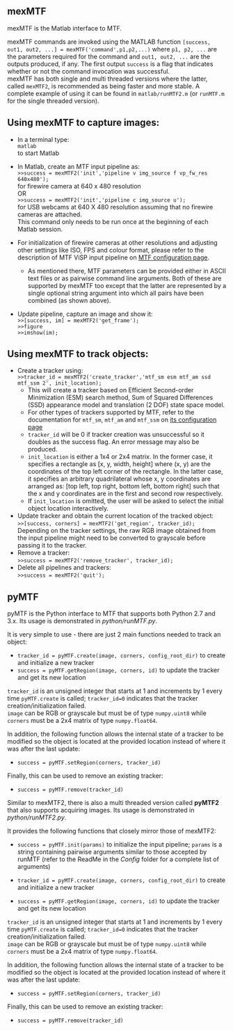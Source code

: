 mexMTF
------

mexMTF is the Matlab interface to MTF.

mexMTF commands are invoked using the MATLAB function `[success, out1,
out2, ...] = mexMTF('command',p1,p2,...)` where `p1, p2, ...` are the
parameters required for the command and `out1, out2, ...` are the outputs
produced, if any. The first output `success` is a flag that indicates
whether or not the command invocation was successful. \
 mexMTF has both single and multi threaded versions where the latter,
called `mexMTF2`, is recommended as being faster and more stable. A
complete example of using it can be found in
`matlab/runMTF2.m` (or `runMTF.m` for the single threaded version).

Using mexMTF to capture images:
-------------------------------

-   In a terminal type:\
     `matlab`\
     to start Matlab
-   In Matlab, create an MTF input pipeline as: \
     `>>success = mexMTF2('init','pipeline v img_source f vp_fw_res
    640x480');` \
     for firewire camera at 640 x 480 resolution \
     OR\
     `>>success = mexMTF2('init','pipeline c img_source u');` \
     for USB webcams at 640 X 480 resolution assuming that no firewire
    cameras are attached.<br>
	This command only needs to be run once at the beginning of each Matlab session.

-   For initialization of firewire cameras at other resolutions and
    adjusting other settings like ISO, FPS and colour format, please
    refer to the description of MTF ViSP input pipeline on [MTF
    configuration
    page](http://webdocs.cs.ualberta.ca/~vis/mtf/params.html).
    -   As mentioned there, MTF parameters can be provided either in
        ASCII text files or as pairwise command line arguments. Both of
        these are supported by mexMTF too except that the latter are
        represented by a single optional string argument into which all
        pairs have been combined (as shown above).
-   Update pipeline, capture an image and show it: \
     `>>[success, im] = mexMTF2('get_frame');`\
     `>>figure`\
     `>>imshow(im);`

Using mexMTF to track objects:
------------------------------

-   Create a tracker using:\
     `>>tracker_id = mexMTF2('create_tracker','mtf_sm esm mtf_am
    ssd mtf_ssm 2', init_location);`
    -   This will create a tracker based on Efficient Second-order
        Minimization (ESM) search method, Sum of Squared Differences
        (SSD) appearance model and translation (2 DOF) state space
        model.
    -   For other types of trackers supported by MTF, refer to the
        documentation for `mtf_sm`, `mtf_am` and `mtf_ssm` on [its
        configuration
        page](http://webdocs.cs.ualberta.ca/~vis/mtf/params.html)
    -   `tracker_id` will be 0 if tracker creation was unsuccessful so it
        doubles as the success flag. An error message may also be
        produced.
    -   `init_location` is either a 1x4 or 2x4 matrix. In the former
        case, it specifies a rectangle as [x, y, width, height] where
        (x, y) are the coordinates of the top left corner of the
        rectangle. In the latter case, it specifies an arbitrary
        quadrilateral whose x, y coordinates are arranged as: [top left,
        top right, bottom left, bottom right] such that the x and y
        coordinates are in the first and second row respectively.
    -   If `init_location` is omitted, the user will be asked to select
        the initial object location interactively.
-   Update tracker and obtain the current location of the tracked
    object:\
     `>>[success, corners] = mexMTF2('get_region', tracker_id);` \
     Depending on the tracker settings, the raw RGB image obtained from
    the input pipeline might need to be converted to grayscale before
    passing it to the tracker.
-   Remove a tracker:\
     `>>success = mexMTF2('remove_tracker', tracker_id);`
-   Delete all pipelines and trackers:\
     `>>success = mexMTF2('quit');`
	 
	 
pyMTF
-----

pyMTF is the Python interface to MTF that supports both Python 2.7 and 3.x.
Its usage is demonstrated in _python/runMTF.py_.

It is very simple to use - there are just 2 main functions needed to track an object:

-   `tracker_id = pyMTF.create(image, corners, config_root_dir)` to create and initialize a new tracker
-   `success = pyMTF.getRegion(image, corners, id)` to update the tracker and get its new location

`tracker_id` is an unsigned integer that starts at 1 and increments by 1 every time `pyMTF.create` is called; `tracker_id=0` indicates that the tracker creation/initialization failed.  
`image` can be RGB or grayscale but must be of type `numpy.uint8` while `corners` must be a 2x4 matrix of type `numpy.float64`.  

In addition, the following function allows the internal state of a tracker to be modified so the object is located at the provided location instead of where it was after the last update:

-   `success = pyMTF.setRegion(corners, tracker_id)`  

Finally, this can be used to remove an existing tracker:

-   `success = pyMTF.remove(tracker_id)`


Similar to mexMTF2, there is also a multi threaded version called **pyMTF2** that also supports acquiring images. 
Its usage is demonstrated in _python/runMTF2.py_.

It provides the following functions that closely mirror those of mexMTF2:

-   `success = pyMTF.init(params)` to initialize the input pipeline; `params` is a string containing pairwise arguments similar to those accepted by runMTF (refer to the ReadMe in the _Config_ folder for a complete list of arguments)

-   `tracker_id = pyMTF.create(image, corners, config_root_dir)` to create and initialize a new tracker
-   `success = pyMTF.getRegion(image, corners, id)` to update the tracker and get its new location

`tracker_id` is an unsigned integer that starts at 1 and increments by 1 every time `pyMTF.create` is called; `tracker_id=0` indicates that the tracker creation/initialization failed.  
`image` can be RGB or grayscale but must be of type `numpy.uint8` while `corners` must be a 2x4 matrix of type `numpy.float64`.  

In addition, the following function allows the internal state of a tracker to be modified so the object is located at the provided location instead of where it was after the last update:

-   `success = pyMTF.setRegion(corners, tracker_id)`  

Finally, this can be used to remove an existing tracker:

-   `success = pyMTF.remove(tracker_id)`
